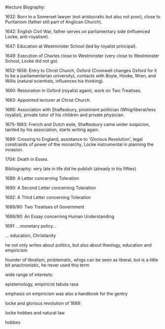 #lecture 
Biography:

1632: Born to a Somerset lawyer (not aristocratic but also not poor), close to Puritanism (father still part of Anglican Church).

1642: English Civil War, father serves on parliamentary side (influenced Locke, anti-royalism).

1647: Education at Westminster School (led by royalist principal).

1649: Execution of Charles close to Westminster (very close to Westminster School, Locke did not go).

1652-1656: Entry to Christ Church, Oxford (Cromwell changes Oxford for it to be a parliamentarian university), contacts with Boyle, Hooke, Wren, and Willis (natural scientists, influences his thinking).

1660: Restoration in Oxford (royalist again), work on Two Treatises.

1663: Appointed lecturer at Christ Church.

1666: Association with Shaftesbury, prominent politician (Whig/liberal/less royalist), private tutor of his children and private physician.

1675-1683: French and Dutch exile, Shaftesbury came under suspicion, tainted by his association, starts writing again.

1689: Crossing to England, assistance to 'Glorious Revolution', legal constraints of power of the monarchy, Locke instrumental in planning the invasion.

  

1704: Death in Essex.

Bibliography: very late in life did he publish (already in his fifties)

1689: A Letter concerning Toleration

1690: A Second Letter concerning Toleration

1692: A Third Letter concerning Toleration

1689/90: Two Treatises of Government

1689/90: An Essay concerning Human Understanding

1691: ...monetary policy...

... education, Christianity

he not only writes about politics, but also about theology, education and empiricism

  

founder of libralism, problematic, whigs can be seen as liberal, but is a little bit anachronistic, he never used this term

  

wide range of interests:

epistemology, empiricist tabula rasa

emphasis on empiricism was also a handbook for the gentry

  

locke and glorious revolution of 1688:

  

locke hobbes and natural law

hobbes